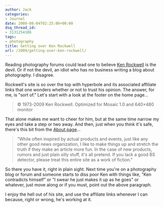 ```yaml
---
author: Jack
categories:
- Journal
date: 2009-08-04T02:25:06+00:00
dsq_thread_id:
- 3131254106
tags:
- photography
title: Getting over Ken Rockwell
url: /2009/getting-over-ken-rockwell/
---
```


Reading photography forums could lead one to believe [Ken Rockwell](http://www.kenrockwell.com/) is the devil. Or if not the devil, an idiot who has no business writing a blog about photography. I disagree.

Rockwell's site is so over the top with hyperbole and its associated affiliate links that one wonders whether or not to trust his opinion. The answer, for me, is "sort of." Let's start with a look at the footer on the home page&#8230;

> &copy; 1973-2009 Ken Rockwell. Optimized for Mosaic 1.0 and 640&#215;480 monitor

That alone makes me want to cheer for him, but at the same time narrow my eyes and take a step or two away. And then, just when you think it's safe, there's this bit from the [About page](http://www.kenrockwell.com/about.htm)&#8230;

> "While often inspired by actual products and events, just like any other good news organization, I like to make things up and stretch the truth if they make an article more fun. In the case of new products, rumors and just plain silly stuff, it's all pretend. If you lack a good BS detector, please treat this entire site as a work of fiction."

So there you have it, right in plain sight. Next time you're on a photography blog or forum and someone starts to diss poor Ken with things like, "Ken contradicts himself" or "I swear he just makes it up as he goes" or whatever, just move along or if you must, point out the above paragraph.

I enjoy the hell out of his site, and use the affiliate links whenever I can because, right or wrong, he's working at it.